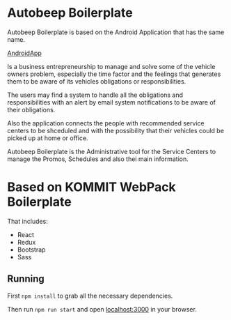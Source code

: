 # Autobeep Boilerplate

Autobeep Boilerplate is based on the Android Application that has the same name.

[AndroidApp](https://play.google.com/store/apps/details?id=com.ionicframework.autobeep343650)

Is a business entrepreneurship to manage and solve some of the vehicle owners problem, especially the time factor and the feelings that generates them to be aware of its vehicles obligations or responsibilities.

The users may find a system to handle all the obligations and responsibilities with an alert by email system notifications to be aware of their obligations.

Also the application connects the people with recommended service centers to be shceduled and with the possibility that their vehicles could be picked up at home or office.

Autobeep Boilerplate is the Administrative tool for the Service Centers to manage the Promos, Schedules and also thei main information.

# Based on KOMMIT WebPack Boilerplate

That includes:

* React
* Redux
* Bootstrap
* Sass

## Running

First `npm install` to grab all the necessary dependencies.

Then run `npm run start` and open <localhost:3000> in your browser.
